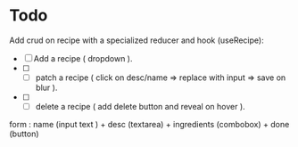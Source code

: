 # Todo

Add crud on recipe with a specialized reducer and hook (useRecipe):

- [ ] Add a recipe ( dropdown ).
- [ ] - [ ] patch a recipe ( click on desc/name => replace with input => save on blur ).
- [ ] - [ ] delete a recipe ( add delete button and reveal on hover ).

form : name (input text ) + desc (textarea) + ingredients (combobox) + done (button)
